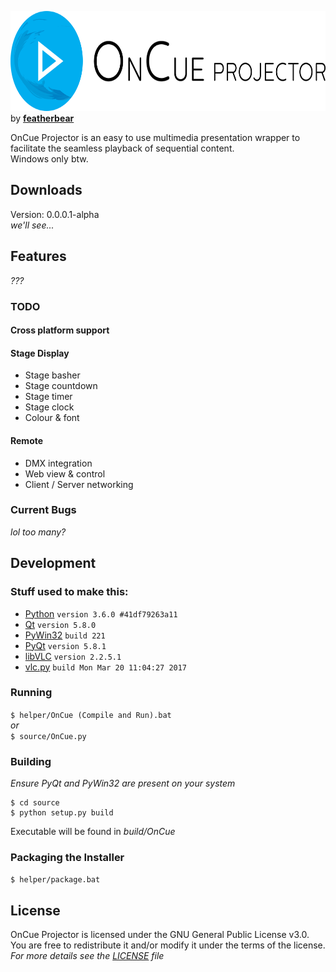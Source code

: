 <a href="http://featherbear.navhaxs.au.eu.org"><img src="http://raw.githubusercontent.com/bearbear12345/OnCue/documentation/graphics/banner.png" height="160px"/></a> by **[featherbear](http://featherbear.navhaxs.au.eu.org)**  
  
OnCue Projector is an easy to use multimedia presentation wrapper to facilitate the seamless playback of sequential content.  
Windows only btw.

## Downloads
Version: 0.0.0.1-alpha  
*we'll see...*

## Features
*???*

### TODO

#### Cross platform support

#### Stage Display
* Stage basher
* Stage countdown
* Stage timer
* Stage clock
* Colour & font

#### Remote
* DMX integration
* Web view & control
* Client / Server networking
### Current Bugs
*lol too many?*

## Development

### Stuff used to make this:

 * [Python](https://www.python.org/) `version 3.6.0 #41df79263a11`
 * [Qt](https://www.qt.io/) `version 5.8.0`
 * [PyWin32](https://sourceforge.net/projects/pywin32/) `build 221`
 * [PyQt](https://riverbankcomputing.com/software/pyqt/) `version 5.8.1`
 * [libVLC](http://www.videolan.org/vlc/libvlc.html) `version 2.2.5.1`
 * [vlc.py](https://wiki.videolan.org/Python_bindings/) `build Mon Mar 20 11:04:27 2017`

### Running
`$ helper/OnCue (Compile and Run).bat`  
*or*  
`$ source/OnCue.py`


### Building
*Ensure PyQt and PyWin32 are present on your system*

```
$ cd source  
$ python setup.py build
```
Executable will be found in *build/OnCue*

### Packaging the Installer
`$ helper/package.bat`


## License
OnCue Projector is licensed under the GNU General Public License v3.0.  
You are free to  redistribute it and/or modify it under the terms of the license.  
*For more details see the [LICENSE](https://raw.githubusercontent.com/bearbear12345/OnCue/master/LICENSE) file*
